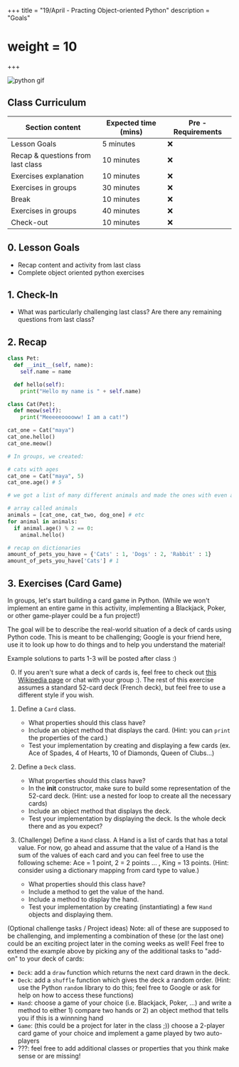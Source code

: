 +++
title = "19/April - Practing Object-oriented Python"
description = "Goals"
# weight = 10
+++

![python gif](https://cdn-images-1.medium.com/max/1300/1*TIyf0_kfMRRiJQFAUgp0QQ.png)

## Class Curriculum

| Section content                   | Expected time (mins) | Pre - Requirements |
| --------------------------------- | -------------------- | ------------------ |
| Lesson Goals                      | 5 minutes            | ❌                 |
| Recap & questions from last class | 10 minutes           | ❌                 |
| Exercises explanation             | 10 minutes           | ❌                 |
| Exercises in groups               | 30 minutes           | ❌                 |
| Break                             | 10 minutes           | ❌                 |
| Exercises in groups               | 40 minutes           | ❌                 |
| Check-out                         | 10 minutes           | ❌                 |

## 0. Lesson Goals

- Recap content and activity from last class
- Complete object oriented python exercises

## 1. Check-In

- What was particularly challenging last class? Are there any remaining questions from last class?

## 2. Recap

```python
class Pet:
  def __init__(self, name):
    self.name = name

  def hello(self):
    print("Hello my name is " + self.name)

class Cat(Pet):
  def meow(self):
    print("Meeeeeooooww! I am a cat!")

cat_one = Cat("maya")
cat_one.hello()
cat_one.meow()

# In groups, we created:

# cats with ages
cat_one = Cat("maya", 5)
cat_one.age() # 5

# we got a list of many different animals and made the ones with even ages say hello

# array called animals
animals = [cat_one, cat_two, dog_one] # etc
for animal in animals:
  if animal.age() % 2 == 0:
    animal.hello()

# recap on dictionaries
amount_of_pets_you_have = {'Cats' : 1, 'Dogs' : 2, 'Rabbit' : 1}
amount_of_pets_you_have['Cats'] # 1
```

## 3. Exercises (Card Game)

In groups, let's start building a card game in Python. (While we won't implement an entire game in this activity, implementing a Blackjack, Poker, or other game-player could be a fun project!)

The goal will be to describe the real-world situation of a deck of cards using Python code. This is meant to be challenging; Google is your friend here, use it to look up how to do things and to help you understand the material!

Example solutions to parts 1-3 will be posted after class :)

0. If you aren't sure what a deck of cards is, feel free to check out [this Wikipedia page](https://en.wikipedia.org/wiki/Standard_52-card_deck) or chat with your group :). The rest of this exercise assumes a standard 52-card deck (French deck), but feel free to use a different style if you wish.
1. Define a `Card` class.

   - What properties should this class have?
   - Include an object method that displays the card. (Hint: you can `print` the properties of the card.)
   - Test your implementation by creating and displaying a few cards (ex. Ace of Spades, 4 of Hearts, 10 of Diamonds, Queen of Clubs...)
   <!--
      Possible solution:

   ```python
       class Card:
           def __init__(self, suit, name):
               # Note: you can add additional checks here
               self.suit = suit
               self.name = name

           def display(self):
               print(self.name, "of", self.suit)

       # Test instantiating and displaying a card
       test_card = Card("spades", "A")
       test_card.display()

   ``` -->

2) Define a `Deck` class.

   - What properties should this class have?
   - In the **init** constructor, make sure to build some representation of the 52-card deck. (Hint: use a nested for loop to create all the necessary cards)
   - Include an object method that displays the deck.
   - Test your implementation by displaying the deck. Is the whole deck there and as you expect?

   <!-- Possible solution:

   ```python
       class Deck:
           def __init__(self):
               # Define the suits and names that we will iterate over
               suits = ["spades", "hearts", "diamonds", "clubs"]
               names = ["2", "3", "4", "5", "6", "7", "8", "9", "10", "J", "Q", "K", "A"]
               # Create a list of Cards, one value for each suit
               self.cards = []
               for suit in suits:
                   for name in names:
                       self.cards.append(Card(suit, name))

           def display(self):
               print("deck:")
               # Let's display each card in the deck using the Card's display object method
               for card in self.cards:
                   card.display()

       # Test out instantiating and displaying the Deck
       deck = Deck()
       deck.display()
   ``` -->

3) (Challenge) Define a `Hand` class. A Hand is a list of cards that has a total value. For now, go ahead and assume that the value of a Hand is the sum of the values of each card and you can feel free to use the following scheme: Ace = 1 point, 2 = 2 points ... , King = 13 points. (Hint: consider using a dictionary mapping from card type to value.)

   - What properties should this class have?
   - Include a method to get the value of the hand.
   - Include a method to display the hand.
   - Test your implementation by creating (instantiating) a few `Hand` objects and displaying them.

   <!-- Possible solution:

   ```python
       class Hand:
           def __init__(self):
               # This is one way of implementing this; you could also take in a list of cards and set that here (and add the value) for example.
               self.cards = []
               self.value = 0

           def add_card(self, card):
               # We could also make this a "global variable" instead of duplicating across Deck and Hand
               # As a bonus task: feel free to try making card_values a "global variable" and use this in Deck and Hand :)
               card_values = {
                   "A": 1,
                   "2": 2,
                   "3": 3,
                   "4": 4,
                   "5": 5,
                   "6": 6,
                   "7": 7,
                   "8": 8,
                   "9": 9,
                   "10": 10,
                   "J": 11,
                   "Q": 12,
                   "K": 13,
               }
               # Add the card to the hand's list of cards
               self.cards.append(card)
               # Add the card's point value (from the mapping above) to the total value of the hand
               self.value += card_values[card.name]

           def display(self):
               print("value of hand:", self.value)
               print("cards in hand:")
               for card in self.cards:
                   card.display()

        # Test instantiating a Hand and adding two cards to it, then displaying the hand
        hand = Hand()
        # Can create a Card to add to the hand and pass in as a variable
        test_card = Card("spades", "A")
        hand.add_card(test_card)
        # Or we can directly create and add a Card in the same line
        hand.add_card(Card("hearts", "10"))
        hand.display()
   ``` -->

(Optional challenge tasks / Project ideas) Note: all of these are supposed to be challenging, and implementing a combination of these (or the last one) could be an exciting project later in the coming weeks as well! Feel free to extend the example above by picking any of the additional tasks to "add-on" to your deck of cards:

- `Deck`: add a `draw` function which returns the next card drawn in the deck.
- `Deck`: add a `shuffle` function which gives the deck a random order. (Hint: use the Python `random` library to do this; feel free to Google or ask for help on how to access these functions)
- `Hand`: choose a game of your choice (i.e. Blackjack, Poker, ...) and write a method to either 1) compare two hands or 2) an object method that tells you if this is a winnning hand
- `Game`: (this could be a project for later in the class ;)) choose a 2-player card game of your choice and implement a game played by two auto-players
- ???: feel free to add additional classes or properties that you think make sense or are missing!
